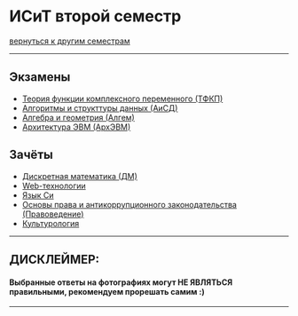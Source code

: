 # ИСиТ второй семестр
[вернуться к другим семестрам](isit.md)
***
## Экзамены
+ [Теория функции комплексного переменного (ТФКП)]()
+ [Алгоритмы и структтуры данных (АиСД)]()
+ [Алгебра и геометрия (Алгем)]()
+ [Архитектура ЭВМ (АрхЭВМ)]()

## Зачёты
+ [Дискретная математика (ДМ)]()
+ [Web-технологии]()
+ [Язык Си]()
+ [Основы права и антикоррупционного законодательства (Правоведение)]()
+ [Культурология]()
***

## ДИСКЛЕЙМЕР:
#### Выбранные ответы на фотографиях могут НЕ ЯВЛЯТЬСЯ правильными, рекомендуем прорешать самим :)
***